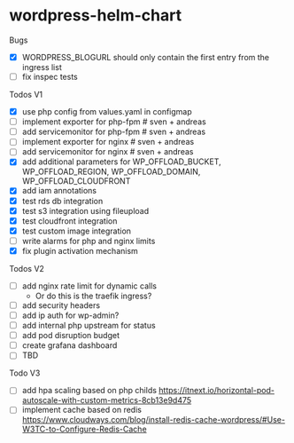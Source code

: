 # wordpress-helm-chart

Bugs
* [x] WORDPRESS_BLOGURL should only contain the first entry from the ingress list
* [ ] fix inspec tests

Todos V1
* [x] use php config from values.yaml in configmap
* [ ] implement exporter for php-fpm # sven + andreas
* [ ] add servicemonitor for php-fpm # sven + andreas
* [ ] implement exporter for nginx # sven + andreas
* [ ] add servicemonitor for nginx # sven + andreas
* [x] add additional parameters for WP_OFFLOAD_BUCKET, WP_OFFLOAD_REGION, WP_OFFLOAD_DOMAIN, WP_OFFLOAD_CLOUDFRONT
* [x] add iam annotations
* [X] test rds db integration
* [X] test s3 integration using fileupload
* [X] test cloudfront integration
* [x] test custom image integration 
* [ ] write alarms for php and nginx limits
* [X] fix plugin activation mechanism

Todos V2
* [ ] add nginx rate limit for dynamic calls
  - Or do this is the traefik ingress?
* [ ] add security headers
* [ ] add ip auth for wp-admin?
* [ ] add internal php upstream for status
* [ ] add pod disruption budget
* [ ] create grafana dashboard
* [ ] TBD

Todo V3
* [ ] add hpa scaling based on php childs https://itnext.io/horizontal-pod-autoscale-with-custom-metrics-8cb13e9d475
* [ ] implement cache based on redis https://www.cloudways.com/blog/install-redis-cache-wordpress/#Use-W3TC-to-Configure-Redis-Cache
